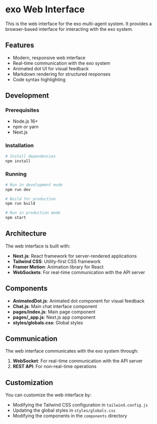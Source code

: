 # exo Web Interface

This is the web interface for the exo multi-agent system. It provides a browser-based interface for interacting with the exo system.

## Features

- Modern, responsive web interface
- Real-time communication with the exo system
- Animated dot UI for visual feedback
- Markdown rendering for structured responses
- Code syntax highlighting

## Development

### Prerequisites

- Node.js 16+
- npm or yarn
- Next.js

### Installation

```bash
# Install dependencies
npm install
```

### Running

```bash
# Run in development mode
npm run dev

# Build for production
npm run build

# Run in production mode
npm start
```

## Architecture

The web interface is built with:

- **Next.js**: React framework for server-rendered applications
- **Tailwind CSS**: Utility-first CSS framework
- **Framer Motion**: Animation library for React
- **WebSockets**: For real-time communication with the API server

## Components

- **AnimatedDot.js**: Animated dot component for visual feedback
- **Chat.js**: Main chat interface component
- **pages/index.js**: Main page component
- **pages/_app.js**: Next.js app component
- **styles/globals.css**: Global styles

## Communication

The web interface communicates with the exo system through:

1. **WebSocket**: For real-time communication with the API server
2. **REST API**: For non-real-time operations

## Customization

You can customize the web interface by:

- Modifying the Tailwind CSS configuration in `tailwind.config.js`
- Updating the global styles in `styles/globals.css`
- Modifying the components in the `components` directory
